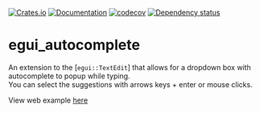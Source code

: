 [![Crates.io](https://img.shields.io/crates/v/egui_autocomplete.svg)](https://crates.io/crates/egui_autocomplete)
[![Documentation](https://docs.rs/egui_autocomplete/badge.svg)](https://docs.rs/egui_autocomplete/)
[![codecov](https://codecov.io/gh/JakeHandsome/egui_autocomplete/branch/master/graph/badge.svg?token=BPC9OF9BUE)](https://codecov.io/gh/JakeHandsome/egui_autocomplete)
[![Dependency status](https://deps.rs/repo/github/JakeHandsome/egui_autocomplete/status.svg)](https://deps.rs/repo/github/JakeHandsome/egui_autocomplete)

# egui_autocomplete

An extension to the [`egui::TextEdit`] that allows for a dropdown box with autocomplete to popup while typing.  
You can select the suggestions with arrows keys + enter or mouse clicks.

View web example [here](https://jakehandsome.github.io/egui_autocomplete/)
